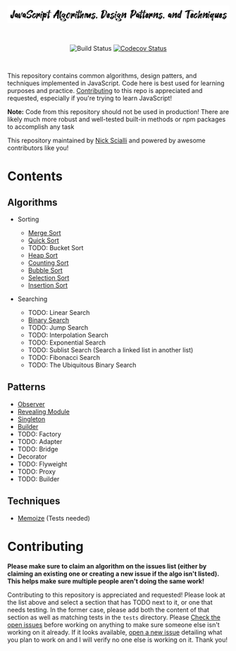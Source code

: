 <div align="center">

<img src="https://raw.githubusercontent.com/nas5w/javascript-patterns/master/logo.png" alt="JavaScript Algorithms, Design Patterns, and Techniques" />

&nbsp;

![Build Status](https://travis-ci.org/nas5w/javascript-patterns.svg?branch=master)
[![Codecov Status](https://codecov.io/gh/nas5w/javascript-patterns/branch/master/graph/badge.svg)](https://codecov.io/gh/nas5w/javascript-patterns/branch/master)

</div>
<br />

This repository contains common algorithms, design patters, and techniques implemented in JavaScript. Code here is best used for learning purposes and practice. [Contributing](#Contributing) to this repo is appreciated and requested, especially if you're trying to learn JavaScript!

**Note:** Code from this repository should not be used in production! There are likely much more robust and well-tested built-in methods or npm packages to accomplish any task

This repository maintained by [Nick Scialli](https://twitter.com/nas5w) and powered by awesome contributors like you!

# Contents

## Algorithms

- Sorting

  - [Merge Sort](https://github.com/nas5w/javascript-patterns/blob/master/src/algorithms/sorting/mergeSort.js)
  - [Quick Sort](https://github.com/nas5w/javascript-patterns/blob/master/src/algorithms/sorting/quickSort.js)
  - TODO: Bucket Sort
  - [Heap Sort](https://github.com/nas5w/javascript-patterns/blob/master/src/algorithms/sorting/heapSort.js)
  - [Counting Sort](https://github.com/nas5w/javascript-patterns/blob/master/src/algorithms/sorting/countingSort.js)
  - [Bubble Sort](https://github.com/nas5w/javascript-patterns/blob/master/src/algorithms/sorting/bubbleSort.js)
  - [Selection Sort](https://github.com/nas5w/javascript-patterns/blob/master/src/algorithms/sorting/selectionSort.js)
  - [Insertion Sort](https://github.com/nas5w/javascript-patterns/blob/master/src/algorithms/sorting/insertionSort.js)

- Searching

  - TODO: Linear Search
  - [Binary Search](https://github.com/nas5w/javascript-patterns/blob/master/src/algorithms/searching/binarySearch.js)
  - TODO: Jump Search
  - TODO: Interpolation Search
  - TODO: Exponential Search
  - TODO: Sublist Search (Search a linked list in another list)
  - TODO: Fibonacci Search
  - TODO: The Ubiquitous Binary Search

## Patterns

- [Observer](https://github.com/nas5w/javascript-patterns/blob/master/src/patterns/observer.js)
- [Revealing Module](https://github.com/nas5w/javascript-patterns/blob/master/src/patterns/revealing-module.js)
- [Singleton](https://github.com/nas5w/javascript-patterns/blob/master/src/patterns/singleton.js)
- [Builder](https://github.com/nas5w/javascript-patterns/blob/master/src/patterns/builder.js)
- TODO: Factory
- TODO: Adapter
- TODO: Bridge
- Decorator
- TODO: Flyweight
- TODO: Proxy
- TODO: Builder

## Techniques

- [Memoize](https://github.com/nas5w/javascript-patterns/blob/master/src/techniques/memoize.js) (Tests needed)

# Contributing

**Please make sure to claim an algorithm on the issues list (either by claiming an existing one or creating a new issue if the algo isn't listed). This helps make sure multiple people aren't doing the same work!**

Contributing to this repository is appreciated and requested! Please look at the list above and select a section that has TODO next to it, or one that needs testing. In the former case, please add both the content of that section as well as matching tests in the `tests` directory. Please [Check the open issues](https://github.com/nas5w/javascript-patterns/issues) before working on anything to make sure someone else isn't working on it already. If it looks available, [open a new issue](https://github.com/nas5w/javascript-patterns/issues/new) detailing what you plan to work on and I will verify no one else is working on it. Thank you!
